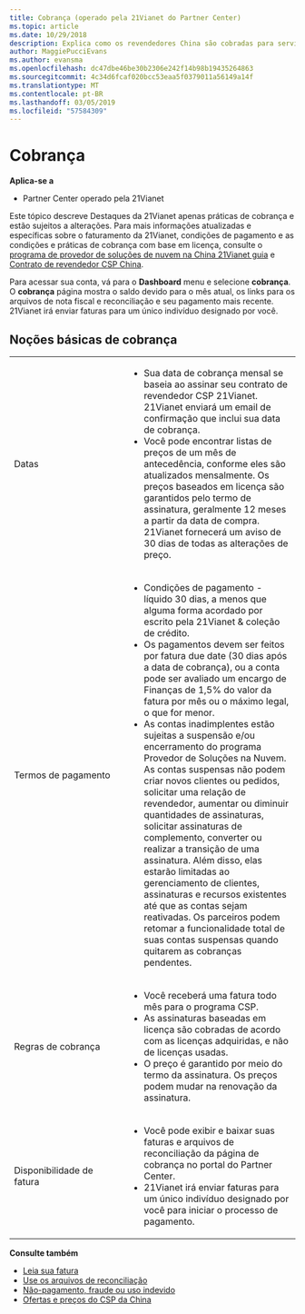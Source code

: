 ```yaml
---
title: Cobrança (operado pela 21Vianet do Partner Center)
ms.topic: article
ms.date: 10/29/2018
description: Explica como os revendedores China são cobradas para serviços que oferecem aos clientes.
author: MaggiePucciEvans
ms.author: evansma
ms.openlocfilehash: dc47dbe46be30b2306e242f14b98b19435264863
ms.sourcegitcommit: 4c34d6fcaf020bcc53eaa5f0379011a56149a14f
ms.translationtype: MT
ms.contentlocale: pt-BR
ms.lasthandoff: 03/05/2019
ms.locfileid: "57584309"
---
```

# <a name="billing"></a>Cobrança

**Aplica-se a**

-   Partner Center operado pela 21Vianet

Este tópico descreve Destaques da 21Vianet apenas práticas de cobrança e estão sujeitos a alterações. Para mais informações atualizadas e específicas sobre o faturamento da 21Vianet, condições de pagamento e as condições e práticas de cobrança com base em licença, consulte o [programa de provedor de soluções de nuvem na China 21Vianet guia](https://www.21vbluecloud.com/office365/SolProv_programguide/) e [ Contrato de revendedor CSP China](https://www.21vbluecloud.com/office365/ResellerAgr/).

Para acessar sua conta, vá para o **Dashboard** menu e selecione **cobrança**. O **cobrança** página mostra o saldo devido para o mês atual, os links para os arquivos de nota fiscal e reconciliação e seu pagamento mais recente. 21Vianet irá enviar faturas para um único indivíduo designado por você. 


## <a name="billing-basics"></a>Noções básicas de cobrança


<table>
<colgroup>
<col width="40%" />
<col width="60%" />
</colgroup>
<tbody>
<tr class="odd">
<td>Datas</td>
<td><ul>
<li>Sua data de cobrança mensal se baseia ao assinar seu contrato de revendedor CSP 21Vianet. 21Vianet enviará um email de confirmação que inclui sua data de cobrança.</li>
<li>Você pode encontrar listas de preços de um mês de antecedência, conforme eles são atualizados mensalmente. Os preços baseados em licença são garantidos pelo termo de assinatura, geralmente 12 meses a partir da data de compra. 21Vianet fornecerá um aviso de 30 dias de todas as alterações de preço.</li>
</ul></td>
</tr>
<tr class="even">
<td>Termos de pagamento</td>
<td><ul>
<li>Condições de pagamento - líquido 30 dias, a menos que alguma forma acordado por escrito pela 21Vianet & coleção de crédito.</li>
<li>Os pagamentos devem ser feitos por fatura due date (30 dias após a data de cobrança), ou a conta pode ser avaliado um encargo de Finanças de 1,5% do valor da fatura por mês ou o máximo legal, o que for menor.</li>
<li>As contas inadimplentes estão sujeitas a suspensão e/ou encerramento do programa Provedor de Soluções na Nuvem. As contas suspensas não podem criar novos clientes ou pedidos, solicitar uma relação de revendedor, aumentar ou diminuir quantidades de assinaturas, solicitar assinaturas de complemento, converter ou realizar a transição de uma assinatura. Além disso, elas estarão limitadas ao gerenciamento de clientes, assinaturas e recursos existentes até que as contas sejam reativadas. Os parceiros podem retomar a funcionalidade total de suas contas suspensas quando quitarem as cobranças pendentes.</li>
</ul></td>
</tr>
<tr class="odd">
<td>Regras de cobrança</td>
<td><ul>
<li>Você receberá uma fatura todo mês para o programa CSP.</li>
<li>As assinaturas baseadas em licença são cobradas de acordo com as licenças adquiridas, e não de licenças usadas.</li>
<li>O preço é garantido por meio do termo da assinatura. Os preços podem mudar na renovação da assinatura.</li>
</ul></td>
</tr>
<tr class="even">
<td>Disponibilidade de fatura</td>
<td><ul>
<li>Você pode exibir e baixar suas faturas e arquivos de reconciliação da página de cobrança no portal do Partner Center.</li>
<li>21Vianet irá enviar faturas para um único indivíduo designado por você para iniciar o processo de pagamento.</li>
</ul></td>
</tr>
</tbody>
</table>

**Consulte também** 
-   [Leia sua fatura](read-your-bill.md)
-   [Use os arquivos de reconciliação](use-the-reconciliation-files.md)
-   [Não-pagamento, fraude ou uso indevido](non-payment-fraud-or-misuse.md)
-   [Ofertas e preços do CSP da China](see-offers-and-pricing.md)

